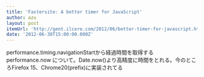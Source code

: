 ```yaml
---
title: 'Fastersite: A better timer for JavaScript'
author: azu
layout: post
itemUrl: 'http://gent.ilcore.com/2012/06/better-timer-for-javascript.html'
date: '2012-06-30T15:00:00.000Z'
---
```

performance.timing.navigationStartから経過時間を取得するperformance.now について。Date.now()より高精度に時間をとれる。今のところFirefox 15、Chrome20(prefix)に実装されてる
